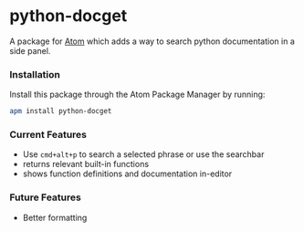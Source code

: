 # python-docget

A package for [Atom](atom.io) which adds a way to search python documentation in a side panel.

### Installation
Install this package through the Atom Package Manager by running:
```sh
apm install python-docget
```

### Current Features
- Use `cmd+alt+p` to search a selected phrase or use the searchbar
- returns relevant built-in functions
- shows function definitions and documentation in-editor

### Future Features
- Better formatting

